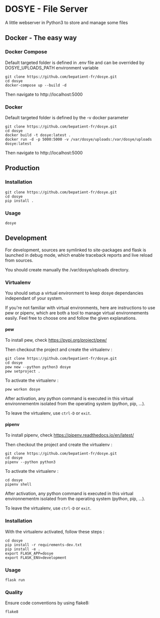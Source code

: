 DOSYE - File Server
===================

A little webserver in Python3 to store and manage some files

Docker - The easy way
---------------------

### Docker Compose

Default targeted folder is defined in .env file and can be overrided by DOSYE_UPLOADS_PATH
environment variable

    git clone https://github.com/bepatient-fr/dosye.git
    cd dosye
    docker-compose up --build -d

Then navigate to http://localhost:5000

### Docker

Default targeted folder is defined by the -v docker parameter

    git clone https://github.com/bepatient-fr/dosye.git
    cd dosye
    docker build -t dosye:latest .
    docker run -d -p 5000:5000 -v /var/dosye/uploads:/var/dosye/uploads dosye:latest

Then navigate to http://localhost:5000

Production
----------

### Installation

    git clone https://github.com/bepatient-fr/dosye.git
    cd dosye
    pip install .

### Usage

    dosye

Development
-----------

For development, sources are symlinked to site-packages and
flask is launched in debug mode, which enable traceback reports
and live reload from sources.

You should create manually the /var/dosye/uploads directory.

### Virtualenv

You should setup a virtual environment to keep dosye dependancies
independant of your system.

If you're not familiar with virtual environments, here are instructions to use pew or pipenv, which are both a tool to manage virtual environnements easily. Feel free to choose one and follow the given explanations.

#### pew 
    
To install pew, check https://pypi.org/project/pew/

Then checkout the project and create the virtualenv :

    git clone https://github.com/bepatient-fr/dosye.git
    cd dosye
    pew new --python python3 dosye
    pew setproject .

To activate the virtualenv :

    pew workon dosye

After activation, any python command is executed in this virtual environnementm isolated from the operating system (python, pip, ...).

To leave the virtualenv, use `ctrl-D` or `exit`.

#### pipenv

To install pipenv, check https://pipenv.readthedocs.io/en/latest/

Then checkout the project and create the virtualenv :

    git clone https://github.com/bepatient-fr/dosye.git
    cd dosye
    pipenv --python python3

To activate the virtualenv :

    cd dosye
    pipenv shell

After activation, any python command is executed in this virtual environnementm isolated from the operating system (python, pip, ...).

To leave the virtualenv, use `ctrl-D` or `exit`.

### Installation

With the virtualenv activated, follow these steps :

    cd dosye
    pip install -r requirements-dev.txt
    pip install -e .
    export FLASK_APP=dosye
    export FLASK_ENV=development

### Usage

    flask run

### Quality

Ensure code conventions by using flake8:

    flake8